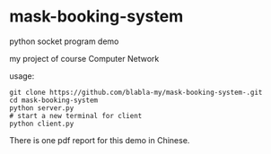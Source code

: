 # mask-booking-system

python socket program demo

my project of course Computer Network

usage:

```shell
git clone https://github.com/blabla-my/mask-booking-system-.git
cd mask-booking-system
python server.py
# start a new terminal for client
python client.py
```

There is one pdf report for this demo in Chinese.

